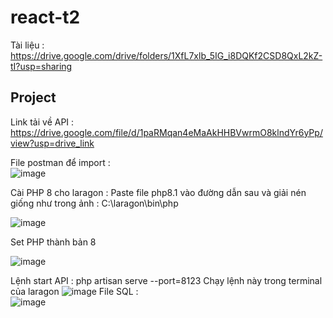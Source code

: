 # react-t2
Tài liệu : https://drive.google.com/drive/folders/1XfL7xlb_5IG_i8DQKf2CSD8QxL2kZ-tI?usp=sharing

## Project 
Link tải về API :    
https://drive.google.com/file/d/1paRMqan4eMaAkHHBVwrmO8klndYr6yPp/view?usp=drive_link

File postman để import :  
![image](https://github.com/dathalongbay/react-t2/assets/6966136/1e3fdce1-731c-42a9-ba67-9331ebf3cbeb)

Cài PHP 8 cho laragon :
Paste file php8.1 vào đường dẫn sau và giải nén giống như trong ảnh : 
C:\laragon\bin\php

![image](https://github.com/dathalongbay/react-t2/assets/6966136/99deb8b9-821a-420a-9793-bd53048259bc)

Set PHP thành bản 8

![image](https://github.com/dathalongbay/react-t2/assets/6966136/1f54873e-130e-4ca1-9b26-5480ea8f9206)

Lệnh start API : php artisan serve --port=8123 
Chạy lệnh này trong terminal của laragon 
![image](https://github.com/dathalongbay/react-t2/assets/6966136/b9ec286e-6cb8-43dd-9e1a-55b417f4864f)
File SQL :    
![image](https://github.com/dathalongbay/react-t2/assets/6966136/bc1d373f-12c4-4634-ad37-b1da906eea54)

